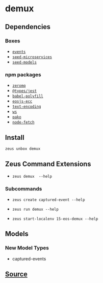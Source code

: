 
demux
====================







## Dependencies
### Boxes
* [`events`](events.md)
* [`seed-microservices`](seed-microservices.md)
* [`seed-models`](seed-models.md)
### npm packages
* [`zeromq`](http://npmjs.com/package/zeromq)
* [`@types/jest`](http://npmjs.com/package/@types/jest)
* [`babel-polyfill`](http://npmjs.com/package/babel-polyfill)
* [`eosjs-ecc`](http://npmjs.com/package/eosjs-ecc)
* [`text-encoding`](http://npmjs.com/package/text-encoding)
* [`ws`](http://npmjs.com/package/ws)
* [`pako`](http://npmjs.com/package/pako)
* [`node-fetch`](http://npmjs.com/package/node-fetch)


## Install
```bash
zeus unbox demux
```



## Zeus Command Extensions
* ```zeus demux  --help```
### Subcommands
* ```zeus create captured-event --help```

* ```zeus run demux --help```

* ```zeus start-localenv 15-eos-demux --help```

## Models
### New Model Types
* captured-events



## [Source](https://github.com/liquidapps-io/zeus-sdk/tree/master/boxes/groups/microservices/demux)